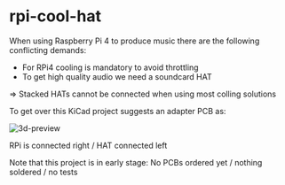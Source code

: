 # rpi-cool-hat

When using Raspberry Pi 4 to produce music there are the following conflicting demands:

* For RPi4 cooling is mandatory to avoid throttling
* To get high quality audio we need a soundcard HAT

=> Stacked HATs cannot be connected when using most colling solutions

To get over this KiCad project suggests an adapter PCB as:

![3d-preview](https://user-images.githubusercontent.com/2571823/71314772-52e55900-244f-11ea-86db-42d5223a4f84.png)

RPi is connected right / HAT connected left

Note that this project is in early stage: No PCBs ordered yet / nothing soldered / no tests
